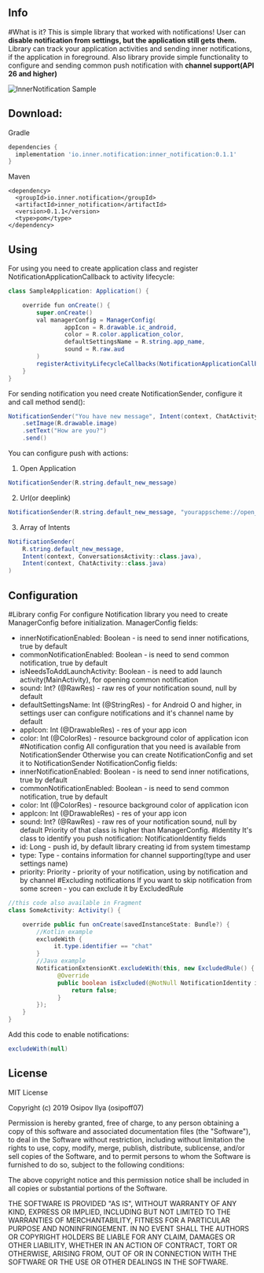 Info
------
#What is it?
This is simple library that worked with notifications! User can __disable notification from settings, but the application still gets them.__
Library can track your application activities and sending inner notifications, if the application in foreground.
Also library provide simple functionality to configure and sending common push notification with __channel support(API 26 and higher)__

![InnerNotification Sample](sample.gif)

Download:
--------
Gradle
```groovy
dependencies {
  implementation 'io.inner.notification:inner_notification:0.1.1'
}
```
Maven
```maven
<dependency>
  <groupId>io.inner.notification</groupId>
  <artifactId>inner_notification</artifactId>
  <version>0.1.1</version>
  <type>pom</type>
</dependency>
```

Using
-------
For using you need to create application class and register NotificationApplicationCallback to activity lifecycle:
```java
class SampleApplication: Application() {

    override fun onCreate() {
        super.onCreate()
        val managerConfig = ManagerConfig(
                appIcon = R.drawable.ic_android,
                color = R.color.application_color,
                defaultSettingsName = R.string.app_name,
                sound = R.raw.aud
        )
        registerActivityLifecycleCallbacks(NotificationApplicationCallback(this, managerConfig))
    }
}
```
For sending notification you need create NotificationSender, configure it and call method send():
```java
NotificationSender("You have new message", Intent(context, ChatActivity::class.java))
    .setImage(R.drawable.image)
    .setText("How are you?")
    .send()
```
You can configure push with actions:
1) Open Application
```java
NotificationSender(R.string.default_new_message)
```
2) Url(or deeplink)
```java
NotificationSender(R.string.default_new_message, "yourappscheme://open_post")
```
3) Array of Intents
```java
NotificationSender(
    R.string.default_new_message,
    Intent(context, ConversationsActivity::class.java),
    Intent(context, ChatActivity::class.java)
)
```

Configuration
--------------
#Library config
For configure Notification library you need to create ManagerConfig before initialization.
ManagerConfig fields:
- innerNotificationEnabled: Boolean - is need to send inner notifications, true by default
- commonNotificationEnabled: Boolean - is need to send common notification, true by default
- isNeedsToAddLaunchActivity: Boolean - is need to add launch activity(MainActivity), for opening common notification
- sound: Int? (@RawRes) - raw res of your notification sound, null by default
- defaultSettingsName: Int (@StringRes) - for Android O and higher, in settings user can configure notifications and it's channel name by default
- appIcon: Int (@DrawableRes) - res of your app icon
- color: Int (@ColorRes) - resource background color of application icon
#Notification config
All configuration that you need is available from NotificationSender
Otherwise you can create NotificationConfig and set it to NotificationSender
NotificationConfig fields:
- innerNotificationEnabled: Boolean - is need to send inner notifications, true by default
- commonNotificationEnabled: Boolean - is need to send common notification, true by default
- color: Int (@ColorRes) - resource background color of application icon
- appIcon: Int (@DrawableRes) - res of your app icon
- sound: Int? (@RawRes) - raw res of your notification sound, null by default
Priority of that class is higher than ManagerConfig.
#Identity
It's class to identify you push notification:
NotificationIdentity fields
- id: Long - push id, by default library creating id from system timestamp
- type: Type - contains information for channel supporting(type and user settings name)
- priority: Priority - priority of your notification, using by notification and by channel
#Excluding notifications
If you want to skip notification from some screen - you can exclude it by ExcludedRule
```java
//this code also available in Fragment
class SomeActivity: Activity() {

    override public fun onCreate(savedInstanceState: Bundle?) {
        //Kotlin example
        excludeWith {
             it.type.identifier == "chat"
        }
        //Java example
        NotificationExtensionKt.excludeWith(this, new ExcludedRule() {
              @Override
              public boolean isExcluded(@NotNull NotificationIdentity identity) {
                  return false;
              }
        });
    }
}
```
Add this code to enable notifications:
```java
excludeWith(null)
```

License
---------
MIT License

Copyright (c) 2019 Osipov Ilya (osipoff07)

Permission is hereby granted, free of charge, to any person obtaining a copy
of this software and associated documentation files (the "Software"), to deal
in the Software without restriction, including without limitation the rights
to use, copy, modify, merge, publish, distribute, sublicense, and/or sell
copies of the Software, and to permit persons to whom the Software is
furnished to do so, subject to the following conditions:

The above copyright notice and this permission notice shall be included in all
copies or substantial portions of the Software.

THE SOFTWARE IS PROVIDED "AS IS", WITHOUT WARRANTY OF ANY KIND, EXPRESS OR
IMPLIED, INCLUDING BUT NOT LIMITED TO THE WARRANTIES OF MERCHANTABILITY,
FITNESS FOR A PARTICULAR PURPOSE AND NONINFRINGEMENT. IN NO EVENT SHALL THE
AUTHORS OR COPYRIGHT HOLDERS BE LIABLE FOR ANY CLAIM, DAMAGES OR OTHER
LIABILITY, WHETHER IN AN ACTION OF CONTRACT, TORT OR OTHERWISE, ARISING FROM,
OUT OF OR IN CONNECTION WITH THE SOFTWARE OR THE USE OR OTHER DEALINGS IN THE
SOFTWARE.
